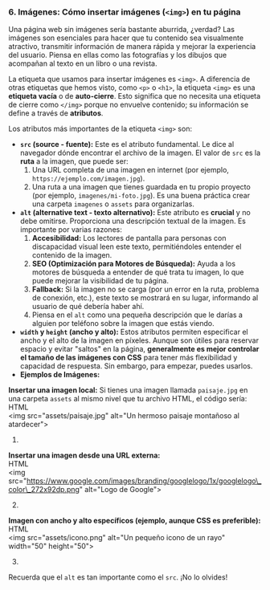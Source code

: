 ### **6\. Imágenes: Cómo insertar imágenes (`<img>`) en tu página**

Una página web sin imágenes sería bastante aburrida, ¿verdad? Las imágenes son esenciales para hacer que tu contenido sea visualmente atractivo, transmitir información de manera rápida y mejorar la experiencia del usuario. Piensa en ellas como las fotografías y los dibujos que acompañan al texto en un libro o una revista.

La etiqueta que usamos para insertar imágenes es `<img>`. A diferencia de otras etiquetas que hemos visto, como `<p>` o `<h1>`, la etiqueta `<img>` es una **etiqueta vacía** o de **auto-cierre**. Esto significa que no necesita una etiqueta de cierre como `</img>` porque no envuelve contenido; su información se define a través de **atributos**.

Los atributos más importantes de la etiqueta `<img>` son:

* **`src` (source \- fuente):** Este es el atributo fundamental. Le dice al navegador dónde encontrar el archivo de la imagen. El valor de `src` es la **ruta** a la imagen, que puede ser:  
  1. Una URL completa de una imagen en internet (por ejemplo, `https://ejemplo.com/imagen.jpg`).  
  2. Una ruta a una imagen que tienes guardada en tu propio proyecto (por ejemplo, `imagenes/mi-foto.jpg`). Es una buena práctica crear una carpeta `imagenes` o `assets` para organizarlas.  
* **`alt` (alternative text \- texto alternativo):** Este atributo es **crucial** y no debe omitirse. Proporciona una descripción textual de la imagen. Es importante por varias razones:  
  1. **Accesibilidad:** Los lectores de pantalla para personas con discapacidad visual leen este texto, permitiéndoles entender el contenido de la imagen.  
  2. **SEO (Optimización para Motores de Búsqueda):** Ayuda a los motores de búsqueda a entender de qué trata tu imagen, lo que puede mejorar la visibilidad de tu página.  
  3. **Fallback:** Si la imagen no se carga (por un error en la ruta, problema de conexión, etc.), este texto se mostrará en su lugar, informando al usuario de qué debería haber ahí.  
  4. Piensa en el `alt` como una pequeña descripción que le darías a alguien por teléfono sobre la imagen que estás viendo.  
* **`width` y `height` (ancho y alto):** Estos atributos permiten especificar el ancho y el alto de la imagen en píxeles. Aunque son útiles para reservar espacio y evitar "saltos" en la página, **generalmente es mejor controlar el tamaño de las imágenes con CSS** para tener más flexibilidad y capacidad de respuesta. Sin embargo, para empezar, puedes usarlos.  
* **Ejemplos de Imágenes:**

**Insertar una imagen local:** Si tienes una imagen llamada `paisaje.jpg` en una carpeta `assets` al mismo nivel que tu archivo HTML, el código sería:  
HTML  
\<img src="assets/paisaje.jpg" alt="Un hermoso paisaje montañoso al atardecer"\>

1. 

**Insertar una imagen desde una URL externa:**  
HTML  
\<img src="https://www.google.com/images/branding/googlelogo/1x/googlelogo\_color\_272x92dp.png" alt="Logo de Google"\>

2. 

**Imagen con ancho y alto específicos (ejemplo, aunque CSS es preferible):**  
HTML  
\<img src="assets/icono.png" alt="Un pequeño icono de un rayo" width="50" height="50"\>

3. 

Recuerda que el `alt` es tan importante como el `src`. ¡No lo olvides\!

